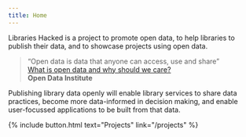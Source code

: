 ```yaml
---
title: Home
---
```


Libraries Hacked is a project to promote open data, to help libraries to publish their data, and to showcase projects using open data.

> &ldquo;Open data is data that anyone can access, use and share&rdquo;
> <br/>
> [What is open data and why should we care?](https://theodi.org/article/what-is-open-data-and-why-should-we-care/)
> <br/>
> **Open Data Institute**

Publishing library data openly will enable library services to share data practices, become more data-informed in decision making, and enable user-focussed applications to be built from that data.

{% include button.html text="Projects" link="/projects" %}
